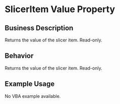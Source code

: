 # SlicerItem Value Property

## Business Description
Returns the value of the slicer item. Read-only.

## Behavior
Returns the value of the slicer item. Read-only.

## Example Usage
No VBA example available.